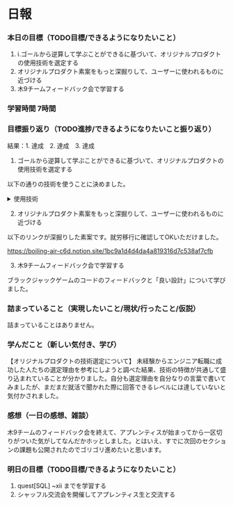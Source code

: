 # 日報

### 本日の目標（TODO目標/できるようになりたいこと）
1. ⅰ.ゴールから逆算して学ぶことができるに基づいて、オリジナルプロダクトの使用技術を選定する 
2. オリジナルプロダクト素案をもっと深掘りして、ユーザーに使われるものに近づける
3. 木9チームフィードバック会で学習する

### 学習時間 7時間

### 目標振り返り（TODO進捗/できるようになりたいこと振り返り）
結果：1. 達成　2. 達成　3. 達成

1. ゴールから逆算して学ぶことができるに基づいて、オリジナルプロダクトの使用技術を選定する 

以下の通りの技術を使うことに決めました。
<details>
<summary>使用技術</summary>
バックエンド

- Ruby
- Ruby on Rails（APIモード）

データベース
- MySQL

フロントエンド
- React/Next.js

インフラ
- AWS

開発環境
- Docker

CI/CD
- GitHub Actions
</details>

2. オリジナルプロダクト素案をもっと深掘りして、ユーザーに使われるものに近づける

以下のリンクが深掘りした素案です。就労移行に確認してOKいただけました。

https://boiling-air-c6d.notion.site/1bc9a1d4d4da4a819316d7c538af7cfb

3. 木9チームフィードバック会で学習する

ブラックジャックゲームのコードのフィードバックと「良い設計」について学びました。

### 詰まっていること（実現したいこと/現状/行ったこと/仮説）
詰まっていることはありません。

### 学んだこと（新しい気付き、学び）
【オリジナルプロダクトの技術選定について】
未経験からエンジニア転職に成功した人たちの選定理由を参考にしようと調べた結果、技術の特徴が共通して盛り込まれていることが分かりました。自分も選定理由を自分なりの言葉で書いてみましたが、まだまだ就活で聞かれた際に回答できるレベルには達していないと気付かされました。

### 感想（一日の感想、雑談）
木9チームのフィードバック会を終えて、アプレンティスが始まってから一区切りがついた気がしてなんだかホッとしました。とはいえ、すでに次回のセクションの課題も公開されたのでゴリゴリ進めたいと思います。

### 明日の目標（TODO目標/できるようになりたいこと）
1.  quest[SQL] ~xii までを学習する
2.  シャッフル交流会を開催してアプレンティス生と交流する
